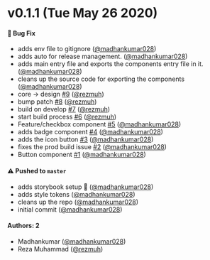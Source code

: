 # v0.1.1 (Tue May 26 2020)

#### 🐛 Bug Fix

- adds env file to gitignore ([@madhankumar028](https://github.com/madhankumar028))
- adds auto for release management. ([@madhankumar028](https://github.com/madhankumar028))
- adds main entry file and exports the components entry file in it. ([@madhankumar028](https://github.com/madhankumar028))
- cleans up the source code for exporting the components ([@madhankumar028](https://github.com/madhankumar028))
- core -> design [#9](https://github.com/lifepal/design-system/pull/9) ([@rezmuh](https://github.com/rezmuh))
- bump patch [#8](https://github.com/lifepal/design-system/pull/8) ([@rezmuh](https://github.com/rezmuh))
- build on develop [#7](https://github.com/lifepal/design-system/pull/7) ([@rezmuh](https://github.com/rezmuh))
- start build process [#6](https://github.com/lifepal/design-system/pull/6) ([@rezmuh](https://github.com/rezmuh))
- Feature/checkbox component [#5](https://github.com/lifepal/design-system/pull/5) ([@madhankumar028](https://github.com/madhankumar028))
- adds badge component [#4](https://github.com/lifepal/design-system/pull/4) ([@madhankumar028](https://github.com/madhankumar028))
- adds the icon button [#3](https://github.com/lifepal/design-system/pull/3) ([@madhankumar028](https://github.com/madhankumar028))
- fixes the prod build issue [#2](https://github.com/lifepal/design-system/pull/2) ([@madhankumar028](https://github.com/madhankumar028))
- Button component [#1](https://github.com/lifepal/design-system/pull/1) ([@madhankumar028](https://github.com/madhankumar028))

#### ⚠️ Pushed to `master`

- adds storybook setup 💄 ([@madhankumar028](https://github.com/madhankumar028))
- adds style tokens ([@madhankumar028](https://github.com/madhankumar028))
- cleans up the repo ([@madhankumar028](https://github.com/madhankumar028))
- initial commit ([@madhankumar028](https://github.com/madhankumar028))

#### Authors: 2

- Madhankumar ([@madhankumar028](https://github.com/madhankumar028))
- Reza Muhammad ([@rezmuh](https://github.com/rezmuh))
